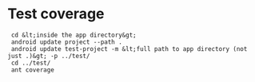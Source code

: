 Test coverage
===========

     cd &lt;inside the app directory&gt;
     android update project --path .
     android update test-project -m &lt;full path to app directory (not just .)&gt; -p ../test/
     cd ../test/
     ant coverage
